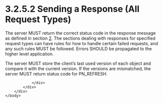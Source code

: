 <html dir="LTR" xmlns:mshelp="http://msdn.microsoft.com/mshelp" xmlns:ddue="http://ddue.schemas.microsoft.com/authoring/2003/5" xmlns:xlink="http://www.w3.org/1999/xlink" xmlns:tool="http://www.microsoft.com/tooltip">
    <head>
        <meta http-equiv="Content-Type" content="text/html; CHARSET=utf-8"></meta>
        <meta name="save" content="history"></meta>
        <title>3.2.5.2 Sending a Response (All Request Types)</title>
        <xml>
            <mshelp:toctitle title="3.2.5.2 Sending a Response (All Request Types)"></mshelp:toctitle>
            <mshelp:rltitle title="[MS-SSAS8]: Sending a Response (All Request Types)"></mshelp:rltitle>
            <mshelp:keyword index="A" term="515e8c73-cfe0-4f7d-8052-e380e62d02f9"></mshelp:keyword>
            <mshelp:attr name="DCSext.ContentType" value="open specification"></mshelp:attr>
            <mshelp:attr name="AssetID" value="515e8c73-cfe0-4f7d-8052-e380e62d02f9"></mshelp:attr>
            <mshelp:attr name="TopicType" value="kbRef"></mshelp:attr>
            <mshelp:attr name="DCSext.Title" value="[MS-SSAS8]: Sending a Response (All Request Types)" />
        </xml>
    </head>
    <body>
        <div id="header">
            <h1 class="heading">3.2.5.2 Sending a Response (All Request Types)</h1>
        </div>
        <div id="mainSection">
            <div id="mainBody">
                <div id="allHistory" class="saveHistory"></div>
                <div id="sectionSection0" class="section" name="collapseableSection">
                    

<p>The server MUST return the correct status code in the
response message as defined in section <a href="8d2c5acb-eb98-477b-9fe2-c934b19fb018.md">2</a>. The sections dealing
with responses for specified request types can have rules for how to handle
certain failed requests, and any such rules MUST be followed. Errors SHOULD be
propagated to the higher level application.</p>

<p>The server MUST store the client’s last used version of each
object and compare it with the current version. If the versions are mismatched,
the server MUST return status code for PN_REFRESH.</p>


                </div>
            </div>
        </div>
    </body>
</html>